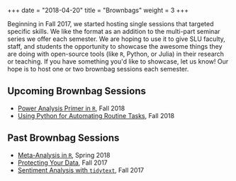 +++
date = "2018-04-20"
title = "Brownbags"
weight = 3
+++

Beginning in Fall 2017, we started hosting single sessions that targeted specific skills. We like the format as an addition to the multi-part seminar series we offer each semester. We are hoping to use it to give SLU faculty, staff, and students the opportunity to showcase the awesome things they are doing with open-source tools (like `R`, Python, or Julia) in their research or teaching. If you have something you'd like to showcase, let us know! Our hope is to host one or two brownbag sessions each semester.

## Upcoming Brownbag Sessions

* [Power Analysis Primer in `R`](/news/poweranalysis/), Fall 2018
* [Using Python for Automating Routine Tasks](/news/pythonroutine), Fall 2018

## Past Brownbag Sessions

* [Meta-Analysis in `R`](/news/metaanalysis/), Spring 2018
* [Protecting Your Data](https://github.com/slu-dss/protectData), Fall 2017
* [Sentiment Analysis with `tidytext`](https://github.com/slu-dss/sentiments), Fall 2017
